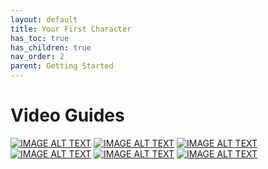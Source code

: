 ```yaml
---
layout: default
title: Your First Character
has_toc: true
has_children: true
nav_order: 2
parent: Getting Started
---
```


# Video Guides
[![IMAGE ALT TEXT](http://img.youtube.com/vi/V5m5suiuzgs/0.jpg)](http://www.youtube.com/watch?v=vXRurA0h6NE "Character Creation Part 1: Race")
[![IMAGE ALT TEXT](http://img.youtube.com/vi/oAj-JtifNtY/0.jpg)](https://youtu.be/oAj-JtifNtY  "Character Creation Part 2: Background")
[![IMAGE ALT TEXT](http://img.youtube.com/vi/s5hfShYWp0Y/0.jpg)](https://youtu.be/s5hfShYWp0Y  "Character Creation Part 3: Birthsigns")
[![IMAGE ALT TEXT](http://img.youtube.com/vi/3iAHCzNgfYI/0.jpg)](https://youtu.be/3iAHCzNgfYI  "Character Creation Part 4: Finishing Up")
[![IMAGE ALT TEXT](http://img.youtube.com/vi/78rNU9TUMRk/0.jpg)](https://youtu.be/78rNU9TUMRk  "Advanced Mechanics Part 1: Skills and Progression")
[![IMAGE ALT TEXT](http://img.youtube.com/vi/r6-T5lZR2Sw/0.jpg)](https://youtu.be/r6-T5lZR2Sw  "Advanced Mechanics Part 2: Survival and Exploration")



